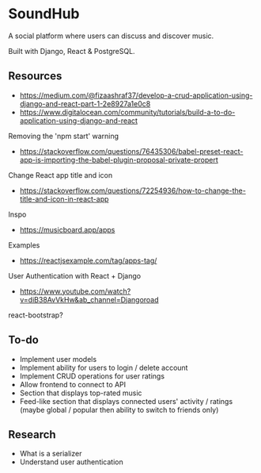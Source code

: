 # SoundHub
A social platform where users can discuss and discover music.

Built with Django, React &amp; PostgreSQL.

## Resources
- https://medium.com/@fizaashraf37/develop-a-crud-application-using-django-and-react-part-1-2e8927a1e0c8
- https://www.digitalocean.com/community/tutorials/build-a-to-do-application-using-django-and-react

Removing the 'npm start' warning
- https://stackoverflow.com/questions/76435306/babel-preset-react-app-is-importing-the-babel-plugin-proposal-private-propert

Change React app title and icon
- https://stackoverflow.com/questions/72254936/how-to-change-the-title-and-icon-in-react-app

Inspo
- https://musicboard.app/apps

Examples
- https://reactjsexample.com/tag/apps-tag/

User Authentication with React + Django
- https://www.youtube.com/watch?v=diB38AvVkHw&ab_channel=Djangoroad

react-bootstrap?

## To-do
- Implement user models
- Implement ability for users to login / delete account
- Implement CRUD operations for user ratings
- Allow frontend to connect to API
- Section that displays top-rated music
- Feed-like section that displays connected users' activity / ratings (maybe global / popular then ability to switch to friends only)


## Research
- What is a serializer
- Understand user authentication